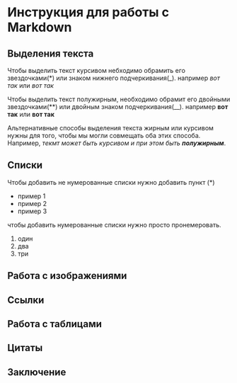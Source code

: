 # Инструкция для работы с Markdown

## Выделения текста

Чтобы выделить текст курсивом небходимо обрамить его звездочками(*) или знаком нижнего подчеркивания(_). например *вот так* или _вот так_

Чтобы выделить текст полужирным, необходимо обрамит его двойными звездочками(**) или двойным знаком подчеркивания(__). например **вот так** или __вот так__

Альтернативные способы выделения текста жирным или курсивом нужны для того, чтобы мы могли совмещать оба этих способа. Например, _текмт может быть курсивом и при этом быть **полужирным**_.

## Списки

Чтобы добавить не нумерованные списки нужно добавить пункт (*)
* пример 1
* пример 2
* пример 3

чтобы добавить нумерованные списки нужно просто пронемеровать.
1. один
2. два
3. три

## Работа с изображениями

## Ссылки

## Работа с таблицами

## Цитаты

## Заключение